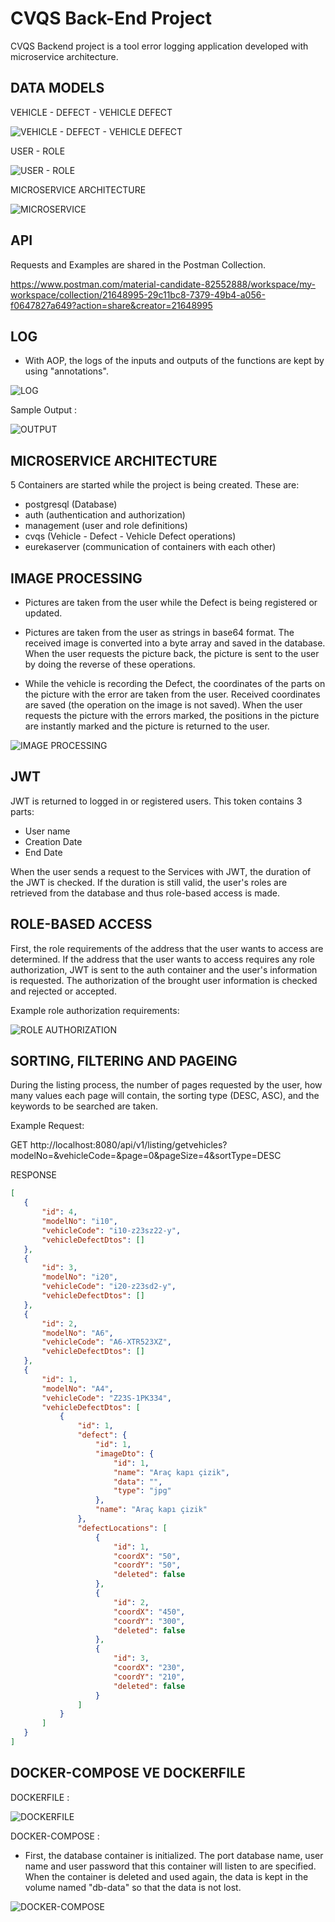 
# CVQS Back-End Project

CVQS Backend project is a tool error logging application developed with microservice architecture.




## DATA MODELS

VEHICLE - DEFECT - VEHICLE DEFECT


![VEHICLE - DEFECT - VEHICLE DEFECT](https://i.imgur.com/htWEPzb.png)

USER - ROLE


![USER - ROLE](https://i.imgur.com/qb60P6a.png)


MICROSERVICE ARCHITECTURE


![MICROSERVICE](https://i.imgur.com/TR2lEpl.png)
## API

Requests and Examples are shared in the Postman Collection.

https://www.postman.com/material-candidate-82552888/workspace/my-workspace/collection/21648995-29c11bc8-7379-49b4-a056-f0647827a649?action=share&creator=21648995
## LOG

- With AOP, the logs of the inputs and outputs of the functions are kept by using "annotations".

 ![LOG](https://i.imgur.com/P4uA3GV.png)

 
 Sample Output :

 ![OUTPUT](https://i.imgur.com/vmBGiBO.png)




  
## MICROSERVICE ARCHITECTURE


5 Containers are started while the project is being created. These are:

- postgresql (Database)
- auth (authentication and authorization)
- management (user and role definitions)
- cvqs (Vehicle - Defect - Vehicle Defect operations)
- eurekaserver (communication of containers with each other)
  
## IMAGE PROCESSING

- Pictures are taken from the user while the Defect is being registered or updated.

- Pictures are taken from the user as strings in base64 format. The received image is converted into a byte array and saved in the database. When the user requests the picture back, the picture is sent to the user by doing the reverse of these operations.

- While the vehicle is recording the Defect, the coordinates of the parts on the picture with the error are taken from the user. Received coordinates are saved (the operation on the image is not saved). When the user requests the picture with the errors marked, the positions in the picture are instantly marked and the picture is returned to the user.

![IMAGE PROCESSING](https://i.imgur.com/eIepi2B.png)
  
## JWT

JWT is returned to logged in or registered users. This token contains 3 parts:

- User name
- Creation Date
- End Date

When the user sends a request to the Services with JWT, the duration of the JWT is checked. If the duration is still valid, the user's roles are retrieved from the database and thus role-based access is made.
## ROLE-BASED ACCESS

First, the role requirements of the address that the user wants to access are determined. If the address that the user wants to access requires any role authorization, JWT is sent to the auth container and the user's information is requested. The authorization of the brought user information is checked and rejected or accepted.

Example role authorization requirements:

![ROLE AUTHORIZATION](https://i.imgur.com/Rcf34W1.png)

## SORTING, FILTERING AND PAGEING

During the listing process, the number of pages requested by the user, how many values ​​each page will contain, the sorting type (DESC, ASC), and the keywords to be searched are taken.

Example Request:

GET http://localhost:8080/api/v1/listing/getvehicles?modelNo=&vehicleCode=&page=0&pageSize=4&sortType=DESC

RESPONSE
 ```json
[
    {
        "id": 4,
        "modelNo": "i10",
        "vehicleCode": "i10-z23sz22-y",
        "vehicleDefectDtos": []
    },
    {
        "id": 3,
        "modelNo": "i20",
        "vehicleCode": "i20-z23sd2-y",
        "vehicleDefectDtos": []
    },
    {
        "id": 2,
        "modelNo": "A6",
        "vehicleCode": "A6-XTR523XZ",
        "vehicleDefectDtos": []
    },
    {
        "id": 1,
        "modelNo": "A4",
        "vehicleCode": "Z23S-1PK334",
        "vehicleDefectDtos": [
            {
                "id": 1,
                "defect": {
                    "id": 1,
                    "imageDto": {
                        "id": 1,
                        "name": "Araç kapı çizik",
                        "data": "",
                        "type": "jpg"
                    },
                    "name": "Araç kapı çizik"
                },
                "defectLocations": [
                    {
                        "id": 1,
                        "coordX": "50",
                        "coordY": "50",
                        "deleted": false
                    },
                    {
                        "id": 2,
                        "coordX": "450",
                        "coordY": "300",
                        "deleted": false
                    },
                    {
                        "id": 3,
                        "coordX": "230",
                        "coordY": "210",
                        "deleted": false
                    }
                ]
            }
        ]
    }
]
```
  
## DOCKER-COMPOSE VE DOCKERFILE

DOCKERFILE :

![DOCKERFILE](https://i.imgur.com/iZ3dXvz.png)

DOCKER-COMPOSE :

- First, the database container is initialized. The port database name, user name and user password that this container will listen to are specified. When the container is deleted and used again, the data is kept in the volume named "db-data" so that the data is not lost.

![DOCKER-COMPOSE](https://i.imgur.com/7wi7TP2.png)
    
